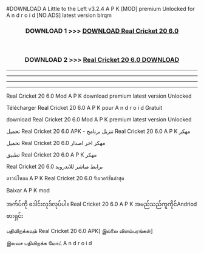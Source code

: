#DOWNLOAD A Little to the Left v3.2.4 A P K [MOD] premium Unlocked for A n d r o i d [NO.ADS] latest version blrqm 



<div align="center">

<h3>DOWNLOAD 1 >>> <a href="https://downloadmod1.web.app/?judul=Real Cricket 20 6.0">DOWNLOAD Real Cricket 20 6.0</a></h3><br>

<h3>DOWNLOAD 2 >>> <a href="https://downloadmod1.web.app/?judul=Real Cricket 20 6.0">Real Cricket 20 6.0 DOWNLOAD </a></h3>

</div>


----------------------------------------------------------

----------------------------------------------------------

----------------------------------------------------------

----------------------------------------------------------


Real Cricket 20 6.0 Mod A P K download premium latest version Unlocked

Télécharger Real Cricket 20 6.0 A P K pour A n d r o i d Gratuit

download Real Cricket 20 6.0 Mod A P K premium latest version Unlocked

تحميل Real Cricket 20 6.0 APK - تنزيل برنامج Real Cricket 20 6.0 A P K مهكر

تحميل Real Cricket 20 6.0 مهكر اخر اصدار

تطبيق Real Cricket 20 6.0 A P K مهكر

Real Cricket 20 6.0 برابط مباشر للاندرويد

ดาวน์โหลด A P K Real Cricket 20 6.0 รับเวอร์ชันล่าสุด

Baixar A P K mod

အက်ပ်ကို ဒေါင်းလုဒ်လုပ်ပါ။ Real Cricket 20 6.0 A P K အမည်သည်ကူကိုင်Andriod ဗားရှင်း

பதிவிறக்கவும் Real Cricket 20 6.0 APK[ இல்லை விளம்பரங்கள்] 
 
இலவச பதிவிறக்க மோட் A n d r o i d



